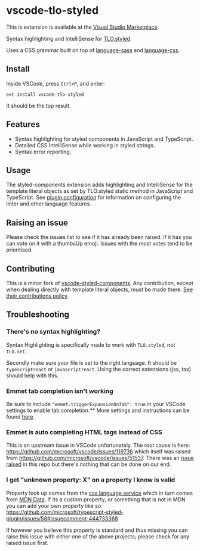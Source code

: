 # vscode-tlo-styled

This is extension is available at the [Visual Studio Marketplace](https://marketplace.visualstudio.com/items?itemName=tjmora.vscode-tlo-styled).

Syntax highlighting and IntelliSense for [TLO.styled](https://github.com/tjmora/template-literal-object).

Uses a CSS grammar built on top of [language-sass](https://github.com/atom/language-sass) and [language-css](https://github.com/atom/language-css).

## Install

Inside VSCode, press `Ctrl+P`, and enter:

```
ext install vscode-tlo-styled
```

It should be the top result.

## Features

- Syntax highlighting for styled components in JavaScript and TypeScript.
- Detailed CSS IntelliSense while working in styled strings.
- Syntax error reporting.

## Usage

The styled-components extension adds highlighting and IntelliSense for the template literal objects as set by TLO.styled static method in JavaScript and TypeScript. See [plugin configuration](https://github.com/Microsoft/typescript-styled-plugin#configuration) for information on configuring the linter and other language features.

## Raising an issue

Please check the issues list to see if it has already been raised. If it has you can vote on it with a thumbsUp emoji.
Issues with the most votes tend to be prioritised.

## Contributing

This is a minor fork of [vscode-styled-components](https://github.com/styled-components/vscode-styled-components). 
Any contribution, except when dealing directly with template literal objects, must be made there. 
[See their contributions policy](https://github.com/styled-components/vscode-styled-components/blob/master/CONTRIBUTING.md).

## Troubleshooting

### There's no syntax highlighting?

Syntax Highlighting is specifically made to work with `TLO.styled`, not `TLO.set`.

Secondly make sure your file is set to the right language. It should be `typescriptreact` or `javascriptreact`. Using the correct extensions (jsx, tsx) should help with this.

### Emmet tab completion isn't working

Be sure to include `"emmet.triggerExpansionOnTab": true` in your VSCode settings to enable tab completion.\*\* More settings and instructions can be found [here](https://code.visualstudio.com/docs/editor/emmet).

### Emmet is auto completing HTML tags instead of CSS

This is an upstream issue in VSCode unfortunately. The root cause is here: https://github.com/microsoft/vscode/issues/119736 which itself was raised from https://github.com/microsoft/vscode/issues/51537. There was an [issue raised](https://github.com/styled-components/vscode-styled-components/issues/191) in this repo but there's nothing that can be done on our end.

### I get "unknown property: X" on a property I know is valid

Property look up comes from the [css language service](https://github.com/microsoft/vscode-css-languageservice) which in turn comes from [MDN Data](https://github.com/mdn/data). If its a custom property, or something that is not in MDN you can add your own property like so: https://github.com/microsoft/typescript-styled-plugin/issues/58#issuecomment-444733368

If however you believe this property is standard and thus missing you can raise this issue with either one of the above projects; please check for any raised issue first.
